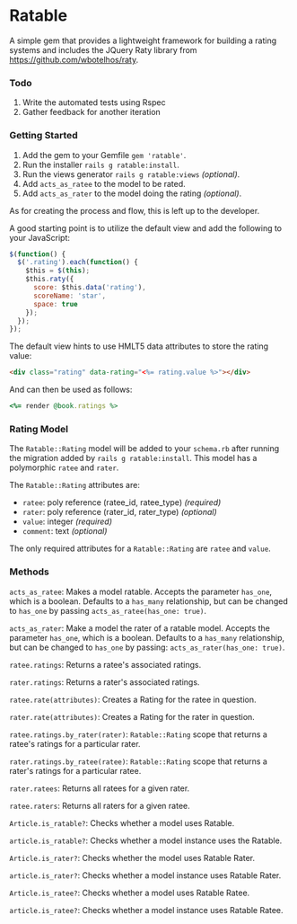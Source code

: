 # Ratable

A simple gem that provides a lightweight framework for building a rating systems and includes the JQuery Raty library from https://github.com/wbotelhos/raty.

### Todo

1. Write the automated tests using Rspec
2. Gather feedback for another iteration

### Getting Started

1. Add the gem to your Gemfile `gem 'ratable'`.
2. Run the installer `rails g ratable:install`.
3. Run the views generator `rails g ratable:views` *(optional)*.
4. Add `acts_as_ratee` to the model to be rated.
5. Add `acts_as_rater` to the model doing the rating *(optional)*.

As for creating the process and flow, this is left up to the developer.

A good starting point is to utilize the default view and add the following to your JavaScript:

```javascript
$(function() {
  $('.rating').each(function() {
    $this = $(this);
    $this.raty({
      score: $this.data('rating'),
      scoreName: 'star',
      space: true
    });
  });
});
```

The default view hints to use HMLT5 data attributes to store the rating value:

```html
<div class="rating" data-rating="<%= rating.value %>"></div>
```

And can then be used as follows:

```ruby
<%= render @book.ratings %>
```

### Rating Model

The `Ratable::Rating` model will be added to your `schema.rb` after running the migration added by `rails g ratable:install`. This model has a polymorphic `ratee` and `rater`.

The `Ratable::Rating` attributes are:

* `ratee`: poly reference (ratee_id, ratee_type) *(required)*
* `rater`: poly reference (rater_id, rater_type) *(optional)*
* `value`: integer *(required)*
* `comment`: text *(optional)*

The only required attributes for a `Ratable::Rating` are `ratee` and `value`.

### Methods

`acts_as_ratee`: Makes a model ratable. Accepts the parameter `has_one`, which is a boolean. Defaults to a `has_many` relationship, but can be changed to `has_one` by passing `acts_as_ratee(has_one: true)`.

`acts_as_rater`: Make a model the rater of a ratable model. Accepts the parameter `has_one`, which is a boolean. Defaults to a `has_many` relationship, but can be changed to `has_one` by passing: `acts_as_rater(has_one: true)`.

`ratee.ratings`: Returns a ratee's associated ratings.

`rater.ratings`: Returns a rater's associated ratings.

`ratee.rate(attributes)`: Creates a Rating for the ratee in question.

`rater.rate(attributes)`: Creates a Rating for the rater in question.

`ratee.ratings.by_rater(rater)`: `Ratable::Rating` scope that returns a ratee's ratings for a particular rater.

`rater.ratings.by_ratee(ratee)`: `Ratable::Rating` scope that returns a rater's ratings for a particular ratee.

`rater.ratees`: Returns all ratees for a given rater.

`ratee.raters`: Returns all raters for a given ratee.

`Article.is_ratable?`: Checks whether a model uses Ratable.

`article.is_ratable?`: Checks whether a model instance uses the Ratable.

`Article.is_rater?`: Checks whether the model uses Ratable Rater.

`article.is_rater?`: Checks whether a model instance uses Ratable Rater.

`Article.is_ratee?`: Checks whether a model uses Ratable Ratee.

`article.is_ratee?`: Checks whether a model instance uses Ratable Ratee.
